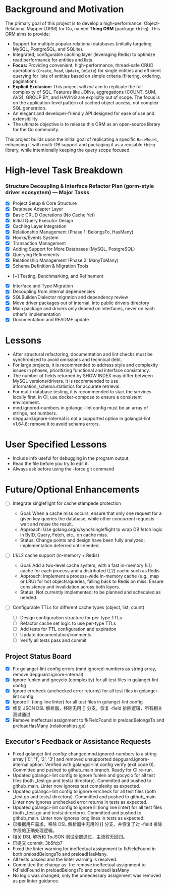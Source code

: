 # Background and Motivation

The primary goal of this project is to develop a high-performance, Object-Relational Mapper (ORM) for Go, named **Thing ORM** (package `thing`). This ORM aims to provide:
- Support for multiple popular relational databases (initially targeting MySQL, PostgreSQL, and SQLite).
- Integrated, configurable caching layer (leveraging Redis) to optimize read performance for entities and lists.
- **Focus:** Providing convenient, high-performance, thread-safe CRUD operations (`Create`, `Read`, `Update`, `Delete`) for single entities and efficient querying for lists of entities based on simple criteria (filtering, ordering, pagination).
- **Explicit Exclusion:** This project will *not* aim to replicate the full complexity of SQL. Features like JOINs, aggregations (COUNT, SUM, AVG), GROUP BY, and HAVING are explicitly out of scope. The focus is on the application-level pattern of cached object access, not complex SQL generation.
- An elegant and developer-friendly API designed for ease of use and extensibility.
- The ultimate objective is to release this ORM as an open-source library for the Go community.

This project builds upon the initial goal of replicating a specific `BaseModel`, enhancing it with multi-DB support and packaging it as a reusable `thing` library, while intentionally keeping the query scope focused.


# High-level Task Breakdown

### Structure Decoupling & Interface Refactor Plan (gorm-style driver ecosystem) — Major Tasks

- [x] Project Setup & Core Structure
- [x] Database Adapter Layer
- [x] Basic CRUD Operations (No Cache Yet)
- [x] Initial Query Executor Design
- [x] Caching Layer Integration
- [x] Relationship Management (Phase 1: BelongsTo, HasMany)
- [x] Hooks/Events System
- [x] Transaction Management
- [x] Adding Support for More Databases (MySQL, PostgreSQL)
- [x] Querying Refinements
- [x] Relationship Management (Phase 2: ManyToMany)
- [x] Schema Definition & Migration Tools
- [~] Testing, Benchmarking, and Refinement
- [x] Interface and Type Migration
- [x] Decoupling from internal dependencies
- [x] SQLBuilder/Dialector migration and dependency review
- [x] Move driver packages out of internal, into public drivers directory
- [x] Main package and drivers only depend on interfaces, never on each other's implementation
- [x] Documentation and README update

# Lessons

- After structural refactoring, documentation and lint checks must be synchronized to avoid omissions and technical debt.
- For large projects, it is recommended to address style and complexity issues in phases, prioritizing functional and interface consistency.
- The number of fields returned by SHOW INDEX may differ between MySQL versions/drivers. It is recommended to use information_schema.statistics for accurate retrieval.
- For multi-database testing, it is recommended to start the services locally first. In CI, use docker-compose to ensure a consistent environment.
- mnd.ignored-numbers in golangci-lint config must be an array of strings, not numbers.
- depguard.ignore-internal is not a supported option in golangci-lint v1.64.8; remove it to avoid schema errors.

# User Specified Lessons

- Include info useful for debugging in the program output.
- Read the file before you try to edit it.
- Always ask before using the -force git command

# Future/Optional Enhancements

- [ ] Integrate singleflight for cache stampede protection
    - Goal: When a cache miss occurs, ensure that only one request for a given key queries the database, while other concurrent requests wait and reuse the result.
    - Approach: Use golang.org/x/sync/singleflight to wrap DB fetch logic in ByID, Query, Fetch, etc., on cache miss.
    - Status: Change points and design have been fully analyzed; implementation deferred until needed.

- [ ] L1/L2 cache support (in-memory + Redis)
    - Goal: Add a two-level cache system, with a fast in-memory (L1) cache for each process and a distributed (L2) cache such as Redis.
    - Approach: Implement a process-wide in-memory cache (e.g., map or LRU) for hot objects/queries, falling back to Redis on miss. Ensure consistency and invalidation across both layers.
    - Status: Not currently implemented; to be planned and scheduled as needed.

- [ ] Configurable TTLs for different cache types (object, list, count)
    - [ ] Design configuration structure for per-type TTLs
    - [ ] Refactor cache set logic to use per-type TTLs
    - [ ] Add tests for TTL configuration and expiration
    - [ ] Update documentation/comments
    - [ ] Verify all tests pass and commit

## Project Status Board

- [x] Fix golangci-lint config errors (mnd.ignored-numbers as string array, remove depguard.ignore-internal)
- [x] Ignore funlen and gocyclo (complexity) for all test files in golangci-lint config
- [x] Ignore errcheck (unchecked error returns) for all test files in golangci-lint config
- [x] Ignore lll (long line linter) for all test files in golangci-lint config
- [x] 修复 JSON DSL 解析器，移除无用 [] 分支，恢复 -field 排除逻辑，所有相关测试通过
- [x] Remove ineffectual assignment to fkFieldFound in preloadBelongsTo and preloadHasMany (relationships.go)

## Executor's Feedback or Assistance Requests

- Fixed golangci-lint config: changed mnd.ignored-numbers to a string array ['0', '1', '2', '3'] and removed unsupported depguard.ignore-internal option. Verified with golangci-lint config verify (exit code 0). Committed and pushed to github_main branch. Ready for CI re-run.
- Updated golangci-lint config to ignore funlen and gocyclo for all test files (both _test.go and tests/ directory). Committed and pushed to github_main. Linter now ignores test complexity as expected.
- Updated golangci-lint config to ignore errcheck for all test files (both _test.go and tests/ directory). Committed and pushed to github_main. Linter now ignores unchecked error returns in tests as expected.
- Updated golangci-lint config to ignore lll (long line linter) for all test files (both _test.go and tests/ directory). Committed and pushed to github_main. Linter now ignores long lines in tests as expected.
- 已根据用户需求，移除 DSL 解析器中无用的 [] 分支，并恢复了对 -field 排除字段的正确处理逻辑。
- 相关 DSL 解析和 ToJSON 测试全部通过，主流程无回归。
- 已提交 commit: 3b5fcb7
- Fixed the linter warning for ineffectual assignment to fkFieldFound in both preloadBelongsTo and preloadHasMany.
- All tests passed and the linter warning is resolved.
- Committed the change as: fix: remove ineffectual assignment to fkFieldFound in preloadBelongsTo and preloadHasMany
- No logic was changed; only the unnecessary assignment was removed as per linter guidance.
